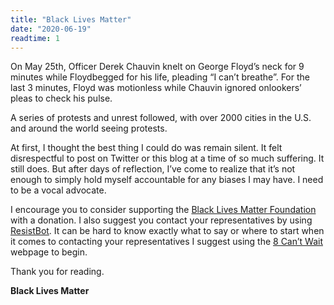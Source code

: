 ```yaml
---
title: "Black Lives Matter"
date: "2020-06-19"
readtime: 1
---
```


<p class="post-paragraph">On May 25th, Officer Derek Chauvin knelt on George Floyd’s neck for 9 minutes while Floydbegged for his life, pleading “I can’t breathe”. For the last 3 minutes, Floyd was motionless while Chauvin ignored onlookers’ pleas to check his pulse.</p>

<p class="post-paragraph">A series of protests and unrest followed, with over 2000 cities in the U.S. and around the world seeing protests.</p>

<p class="post-paragraph">At first, I thought the best thing I could do was remain silent. It felt disrespectful to post on Twitter or this blog at a time of so much suffering. It still does. But after days of reflection, I’ve come to realize that it’s not enough to simply hold myself accountable for any biases I may have. I need to be a vocal advocate.</p>

<p class="post-paragraph">I encourage you to consider supporting the <a href="https://secure.actblue.com/donate/ms_blm_homepage_2019">Black Lives Matter Foundation</a>  with a donation. I also suggest you contact your representatives by using <a href="https://resist.bot/">ResistBot</a>. It can be hard to know exactly what to say or where to start when it comes to contacting your representatives I suggest using the <a href="https://8cantwait.org/">8 Can’t Wait</a> webpage to begin.</p>

<p class="post-paragraph">Thank you for reading.</p>

<p class="post-paragraph"><b>Black Lives Matter</b></p>
